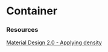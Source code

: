 # Container



### Resources
[Material Design 2.0 - Applying density](https://material.io/design/layout/applying-density.html#usage)
